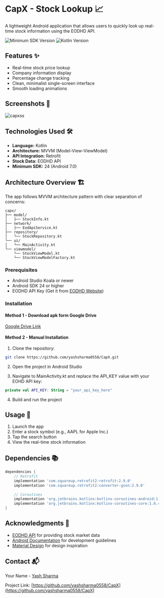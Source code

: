 # CapX - Stock Lookup 📈

A lightweight Android application that allows users to quickly look up real-time stock information using the EODHD API.

![Minimum SDK Version](https://img.shields.io/badge/Min%20SDK-24-brightgreen)
![Kotlin Version](https://img.shields.io/badge/Kotlin-1.8.0-blue)

## Features ✨

- Real-time stock price lookup
- Company information display
- Percentage change tracking
- Clean, minimalist single-screen interface
- Smooth loading animations

## Screenshots 📱

![capxss](https://github.com/user-attachments/assets/61b600d7-ef0d-4d52-8bff-03d38325dc0c)


## Technologies Used 🛠️

- **Language:** Kotlin
- **Architecture:** MVVM (Model-View-ViewModel)
- **API Integration:** Retrofit
- **Stock Data:** EODHD API
- **Minimum SDK:** 24 (Android 7.0)

## Architecture Overview 🏗️

The app follows MVVM architecture pattern with clear separation of concerns:

```
capx/
├── model/
│   ├── StockInfo.kt
├── network/
│   ├── EodApiService.kt
├── repository/
│   └── StockRepository.kt
└── ui/
│   └── MainActivity.kt
└── viewmodel/
    └── StockViewModel.kt
    └── StockViewModelFactory.kt
```

### Prerequisites

- Android Studio Koala or newer
- Android SDK 24 or higher
- EODHD API Key (Get it from [EODHD Website](https://eodhd.com))

### Installation
#### Method 1 - Download apk form Google Drive
[Google Drive Link](https://drive.google.com/file/d/1zNY3_UAA0YhZwpF3yAEOnJtlzgyuDP6f/view?usp=drive_link)

#### Method 2 - Manual Installation
1. Clone the repository:
```bash
git clone https://github.com/yashsharma0558/CapX.git
```

2. Open the project in Android Studio

3. Navigate to MainActivity.kt and replace the API_KEY value with your EOHD API key:
```MainActivity.kt
private val API_KEY: String = "your_api_key_here"
```

4. Build and run the project

## Usage 📱

1. Launch the app
2. Enter a stock symbol (e.g., AAPL for Apple Inc.)
3. Tap the search button
4. View the real-time stock information

## Dependencies 📚

```gradle
dependencies {
    // Retrofit
    implementation 'com.squareup.retrofit2:retrofit:2.9.0'
    implementation 'com.squareup.retrofit2:converter-gson:2.9.0'
    
    // Coroutines
    implementation 'org.jetbrains.kotlinx:kotlinx-coroutines-android:1.6.4'
    implementation 'org.jetbrains.kotlinx:kotlinx-coroutines-core:1.6.4'
}
```

## Acknowledgments 🙏

- [EODHD API](https://eodhd.com) for providing stock market data
- [Android Documentation](https://developer.android.com) for development guidelines
- [Material Design](https://material.io) for design inspiration

## Contact 📬

Your Name - [Yash Sharma](https://www.linkedin.com/in/yash-sharma-b802a2251)

Project Link: [https://github.com/yashsharma0558/CapX](https://github.com/yashsharma0558/CapX)

